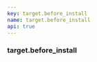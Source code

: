 ```yaml
---
key: target.before_install
name: target.before_install
api: true
---
```


### target.before_install
